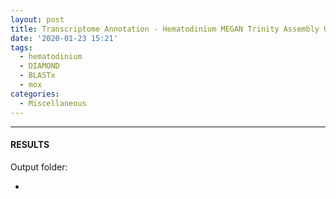 ```yaml
---
layout: post
title: Transcriptome Annotation - Hematodinium MEGAN Trinity Assembly Using DIAMOND BLASTx on Mox
date: '2020-01-23 15:21'
tags: 
  - hematodinium
  - DIAMOND
  - BLASTx
  - mox
categories: 
  - Miscellaneous
---
```




---

#### RESULTS

Output folder:

- []()

